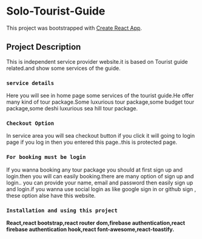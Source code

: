 # Solo-Tourist-Guide

This project was bootstrapped with [Create React App](https://github.com/facebook/create-react-app).

## Project Description
This is independent service provider website.it is based on Tourist guide related.and show some services of the guide.

### `service details`
 Here you will see in home page some services of the tourist guide.He offer many kind of tour package.Some luxurious tour package,some budget tour package,some deshi luxurious sea hill tour package.

### `Checkout Option`

In service area you will sea checkout button if you click it will going to login page if you log in then you entered this page..this is protected page. 

### `For booking must be login`

If you wanna booking any tour package you should  at first sign up and login.then you will can easily  booking.there are many option of sign up and login.. you can provide  your name, email and password then easily sign up and login.if you wanna use social login as like google sign in or github sign , these option alse have this website.

### `Installation and using this project`

**React,react bootstrap,react router dom,firebase authentication,react firebase authentication hook,react font-awesome,react-toastify.**

